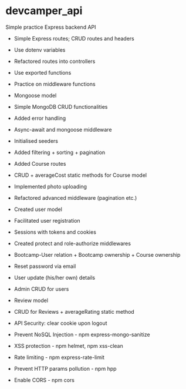 # devcamper_api
Simple practice Express backend API
- Simple Express routes; CRUD routes and headers
- Use dotenv variables
- Refactored routes into controllers
- Use exported functions
- Practice on middleware functions
- Mongoose model
- Simple MongoDB CRUD functionalities

- Added error handling
- Async-await and mongoose middleware
- Initialised seeders
- Added filtering + sorting + pagination

- Added Course routes
- CRUD + averageCost static methods for Course model
- Implemented photo uploading
- Refactored advanced middleware (pagination etc.)

- Created user model
- Facilitated user registration
- Sessions with tokens and cookies
- Created protect and role-authorize middlewares

- Bootcamp-User relation + Bootcamp ownership + Course ownership
- Reset password via email
- User update (his/her own) details
- Admin CRUD for users

- Review model
- CRUD for Reviews + averageRating static method

- API Security: clear cookie upon logout
- Prevent NoSQL Injection - npm express-mongo-sanitize
- XSS protection - npm helmet, npm xss-clean
- Rate limiting - npm express-rate-limit
- Prevent HTTP params pollution - npm hpp
- Enable CORS - npm cors
